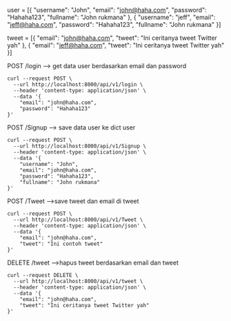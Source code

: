 user = [{
    "username": "John",
    "email": "john@haha.com",
    "password": "Hahaha123",
    "fullname": "John rukmana"
},
{
    "username": "jeff",
    "email": "jeff@haha.com",
    "password": "Hahaha123",
    "fullname": "John rukmana"
}]

tweet = [{
    "email": "john@haha.com",
    "tweet": "Ini ceritanya tweet Twitter yah"
},
{
    "email": "jeff@haha.com",
    "tweet": "Ini ceritanya tweet Twitter yah"
}]

POST /login --> get data user berdasarkan email dan password
```
curl --request POST \
  --url http://localhost:8000/api/v1/login \
  --header 'content-type: application/json' \
  --data '{
	"email": "john@haha.com",
	"password": "Hahaha123"
}'
```

POST /Signup --> save data user ke dict user
```
curl --request POST \
  --url http://localhost:8000/api/v1/Signup \
  --header 'content-type: application/json' \
  --data '{
	"username": "John",
	"email": "john@haha.com",
	"password": "Hahaha123",
	"fullname": "John rukmana"
}'
````

POST /Tweet -->save tweet dan email di tweet
```
curl --request POST \
  --url http://localhost:8000/api/v1/Tweet \
  --header 'content-type: application/json' \
  --data '{
	"email": "john@haha.com",
	"tweet": "Ini contoh tweet"
}'
```

DELETE /tweet -->hapus tweet berdasarkan email dan tweet
```
curl --request DELETE \
  --url http://localhost:8000/api/v1/tweet \
  --header 'content-type: application/json' \
  --data '{
	"email": "john@haha.com",
	"tweet": "Ini ceritanya tweet Twitter yah"
}'
```